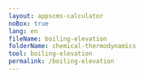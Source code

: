 ```yaml
---
layout: appscms-calculator
noBox: true
lang: en
fileName: boiling-elevation
folderName: chemical-thermodynamics
tool: boiling-elevation
permalink: /boiling-elevation
---
```

